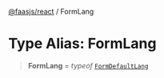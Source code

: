 [@faasjs/react](../README.md) / FormLang

# Type Alias: FormLang

> **FormLang** = *typeof* [`FormDefaultLang`](../variables/FormDefaultLang.md)
